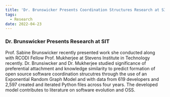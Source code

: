 ```yaml
---
title: 'Dr. Brunswicker Presents Coordination Structures Research at SIT'
tags:
  - Research
date: 2022-04-23
---
```


### Dr. Brunswicker Presents Research at SIT 
 
   Prof. Sabine Brunswicker recently presented work she conducted along with RCODI Fellow Prof. Mukherjee at Stevens Institute in Technology recently. Dr. Brunsiwcker and Dr. Mukherjee studied significance of preferential attachment and knowledge similarity to predict formation of open source software coordination strucutres through the use of an Exponential Random Graph Model and with data from 619 developers and 2,597 created and iterated Python files across four years. The developed model contributes to literature on software evolution and OSS.






